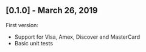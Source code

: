 ## [0.1.0] - March 26, 2019

First version:
* Support for Visa, Amex, Discover and MasterCard
* Basic unit tests

